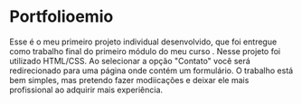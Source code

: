# Portfolioemio
Esse é o meu primeiro projeto individual desenvolvido, que foi entregue como trabalho final do primeiro módulo do meu curso .
Nesse projeto foi utilizado HTML/CSS.
Ao selecionar a opção "Contato" você será redirecionado para uma página onde contém um formulário.
O trabalho está bem simples, mas pretendo fazer modiicações e deixar ele mais profissional ao adquirir mais experiência.
